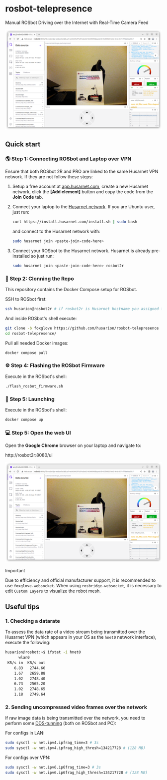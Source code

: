 # rosbot-telepresence

Manual ROSbot Driving over the Internet with Real-Time Camera Feed

![foxglove UI](docs/foxglove-ui.png)

## Quick start

### 🌎 Step 1: Connecting ROSbot and Laptop over VPN

Ensure that both ROSbot 2R and PRO are linked to the same Husarnet VPN network. If they are not follow these steps:

1. Setup a free account at [app.husarnet.com](https://app.husarnet.com/), create a new Husarnet network, click the **[Add element]** button and copy the code from the **Join Code** tab.

2. Connect your laptop to the [Husarnet network](https://husarnet.com/docs). If you are Ubuntu user, just run:

   ```bash
   curl https://install.husarnet.com/install.sh | sudo bash
   ```

   and connect to the Husarnet network with:

   ```bash
   sudo husarnet join <paste-join-code-here>
   ```

3. Connect your ROSbot to the Husarnet network. Husarnet is already pre-installed so just run:

   ```bash
   sudo husarnet join <paste-join-code-here> rosbot2r
   ```

### 📁 Step 2: Clonning the Repo

This repository contains the Docker Compose setup for ROSbot.

SSH to ROSbot first:

```bash
ssh husarion@rosbot2r # if rosbot2r is Husarnet hostname you assigned for ROSbot in the Step 1
```

And inside ROSbot's shell execute:

```bash
git clone -b foxglove https://github.com/husarion/rosbot-telepresence
cd rosbot-telepresence/
```

Pull all needed Docker images:

```bash
docker compose pull
```

### ⚙️ Step 4: Flashing the ROSbot Firmware

Execute in the ROSbot's shell:

```bash
./flash_rosbot_firmware.sh
```

### 🤖 Step 5: Launching

Execute in the ROSbot's shell:

```bash
docker compose up
```

### 💻 Step 5: Open the web UI

Open the **Google Chrome** browser on your laptop and navigate to:

http://rosbot2r:8080/ui

![foxglove UI](docs/foxglove-ui.png)

> [!IMPORTANT]
> Due to efficiency and official manufacturer support, it is recommended to use `foxglove-websocket`. When using `rosbridge-websocket`, it is necessary to edit `Custom Layers` to visualize the robot mesh.

## Useful tips

### 1. Checking a datarate

To assess the data rate of a video stream being transmitted over the Husarnet VPN (which appears in your OS as the `hnet0` network interface), execute the following:

```bash
husarion@rosbot:~$ ifstat -i hnet0
      wlan0
 KB/s in  KB/s out
    6.83   2744.66
    1.67   2659.88
    1.02   2748.40
    6.73   2565.20
    1.02   2748.65
    1.18   2749.64
```

### 2. Sending uncompressed video frames over the network

If raw image data is being transmitted over the network, you need to perform some [DDS-tunning](https://docs.ros.org/en/humble/How-To-Guides/DDS-tuning.html) (both on ROSbot and PC):

For configs in LAN:

```bash
sudo sysctl -w net.ipv4.ipfrag_time=3 # 3s
sudo sysctl -w net.ipv4.ipfrag_high_thresh=134217728 # (128 MB)
```

For configs over VPN:

```bash
sudo sysctl -w net.ipv6.ip6frag_time=3 # 3s
sudo sysctl -w net.ipv6.ip6frag_high_thresh=134217728 # (128 MB)
```